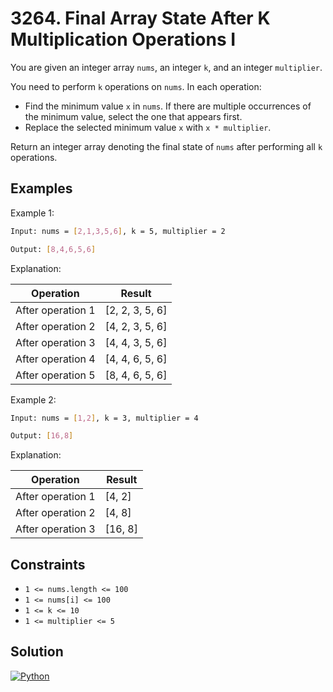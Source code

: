 # 3264. Final Array State After K Multiplication Operations I

You are given an integer array `nums`, an integer `k`, and an integer `multiplier`.

You need to perform `k` operations on `nums`. In each operation:

- Find the minimum value `x` in `nums`. If there are multiple occurrences of the minimum value, select the one that appears first.
- Replace the selected minimum value `x` with `x * multiplier`.

Return an integer array denoting the final state of `nums` after performing all `k` operations.

## Examples

Example 1:

```bash
Input: nums = [2,1,3,5,6], k = 5, multiplier = 2

Output: [8,4,6,5,6]
```

Explanation:

| Operation         | Result          |
| ----------------- | --------------- |
| After operation 1 | [2, 2, 3, 5, 6] |
| After operation 2 | [4, 2, 3, 5, 6] |
| After operation 3 | [4, 4, 3, 5, 6] |
| After operation 4 | [4, 4, 6, 5, 6] |
| After operation 5 | [8, 4, 6, 5, 6] |

Example 2:

```bash
Input: nums = [1,2], k = 3, multiplier = 4

Output: [16,8]
```

Explanation:

| Operation         | Result          |
| ----------------- | --------------- |
| After operation 1 | [4, 2]          |
| After operation 2 | [4, 8]          |
| After operation 3 | [16, 8]         |

## Constraints

- `1 <= nums.length <= 100`
- `1 <= nums[i] <= 100`
- `1 <= k <= 10`
- `1 <= multiplier <= 5`

## Solution

[![Python](https://img.shields.io/badge/-Python-black?style=for-the-badge&logo=python)](./solution.py)
